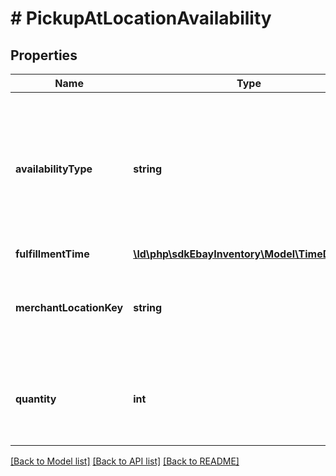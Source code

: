 # # PickupAtLocationAvailability

## Properties

Name | Type | Description | Notes
------------ | ------------- | ------------- | -------------
**availabilityType** | **string** | The enumeration value in this field indicates the availability status of the inventory item at the merchant&#39;s physical store specified by the &lt;strong&gt;pickupAtLocationAvailability.merchantLocationKey&lt;/strong&gt; field. This field is required if the &lt;strong&gt;pickupAtLocationAvailability&lt;/strong&gt; container is used, and is always returned with the &lt;strong&gt;pickupAtLocationAvailability&lt;/strong&gt; container.  &lt;br/&gt;&lt;br/&gt; See &lt;a href&#x3D;\&quot;/api-docs/sell/inventory/types/slr:AvailabilityTypeEnum\&quot;&gt;AvailabilityTypeEnum&lt;/a&gt; for more information about how/when you use each enumeration value. For implementation help, refer to &lt;a href&#x3D;&#39;https://developer.ebay.com/api-docs/sell/inventory/types/slr:AvailabilityTypeEnum&#39;&gt;eBay API documentation&lt;/a&gt; | [optional]
**fulfillmentTime** | [**\ld\php\sdkEbayInventory\Model\TimeDuration**](TimeDuration.md) |  | [optional]
**merchantLocationKey** | **string** | The unique identifier of a merchant&#39;s store where the In-Store Pickup inventory item is currently located, or where inventory will be sent to. If the merchant&#39;s store is currently awaiting for inventory, the &lt;strong&gt;availabilityType&lt;/strong&gt; value should be &lt;code&gt;SHIP_TO_STORE&lt;/code&gt;. This field is required if the &lt;strong&gt;pickupAtLocationAvailability&lt;/strong&gt; container is used, and is always returned with the &lt;strong&gt;pickupAtLocationAvailability&lt;/strong&gt; container.&lt;br/&gt; &lt;br/&gt;&lt;b&gt;Max length&lt;/b&gt;: 36 | [optional]
**quantity** | **int** | This integer value indicates the quantity of the inventory item that is available for In-Store Pickup at the store identified by the  &lt;strong&gt;merchantLocationKey&lt;/strong&gt; value.  The value of &lt;strong&gt;quantity&lt;/strong&gt; should be an integer value greater than &lt;code&gt;0&lt;/code&gt;, unless the inventory item is out of stock. This field is required if the &lt;strong&gt;pickupAtLocationAvailability&lt;/strong&gt; container is used, and is always returned with the &lt;strong&gt;pickupAtLocationAvailability&lt;/strong&gt; container. | [optional]

[[Back to Model list]](../../README.md#models) [[Back to API list]](../../README.md#endpoints) [[Back to README]](../../README.md)
